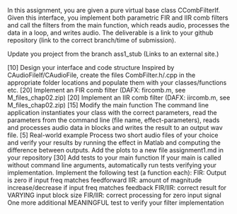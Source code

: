 In this assignment, you are given a pure virtual base class CCombFilterIf. Given this interface, you implement both parametric FIR and IIR comb filters and call the filters from the main function, which reads audio, processes the data in a loop, and writes audio. The deliverable is a link to your github repository (link to the correct branch/time of submission).

Update you project from the branch ass1_stub (Links to an external site.)

[10] Design your interface and code structure
Inspired by CAudioFileIf/CAudioFile, create the files CombFilter.h/.cpp in the appropriate folder locations and populate them with your classes/functions etc.
[20] Implement an FIR comb filter (DAFX: fircomb.m, see M_files_chap02.zip)
[20] Implement an IIR comb filter (DAFX: iircomb.m, see M_files_chap02.zip)
[15] Modify the main function
The command line application instantiates your class with the correct parameters, read the parameters from the command line (file name, effect-parameters), reads and processes audio data in blocks and writes the result to an output wav file.
[5] Real-world example
Process two short audio files of your choice and verify your results by running the effect in Matlab and computing the difference between outputs. Add the plots to a new file assignment1.md in your repository
[30] Add tests to your main function
If your main is called without command line arguments, automatically run tests verifying your implementation. Implement the following test (a function each):
FIR: Output is zero if input freq matches feedforward
IIR: amount of magnitude increase/decrease if input freq matches feedback
FIR/IIR: correct result for VARYING input block size
FIR/IIR: correct processing for zero input signal
One more additional MEANINGFUL test to verify your filter implementation

